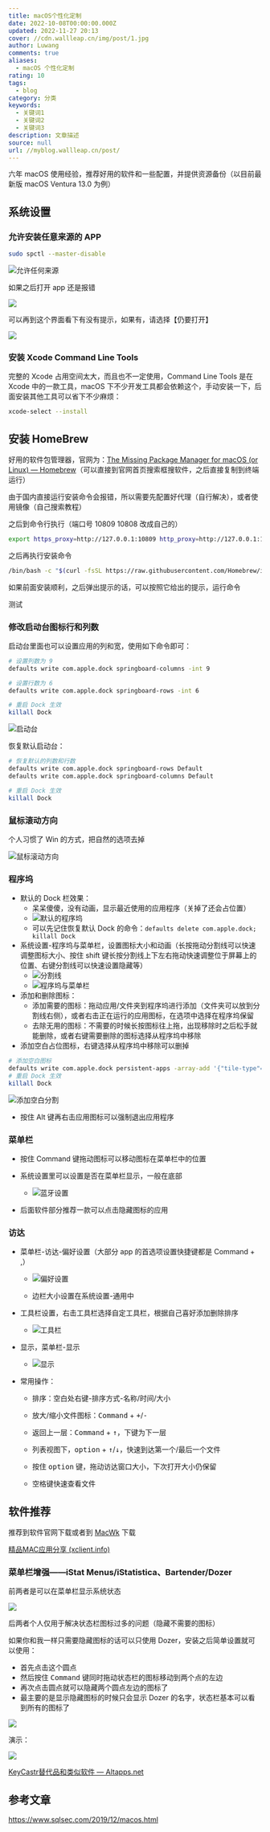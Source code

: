 ```yaml
---
title: macOS个性化定制
date: 2022-10-08T00:00:00.000Z
updated: 2022-11-27 20:13
cover: //cdn.wallleap.cn/img/post/1.jpg
author: Luwang
comments: true
aliases:
  - macOS 个性化定制
rating: 10
tags:
  - blog
category: 分类
keywords:
  - 关键词1
  - 关键词2
  - 关键词3
description: 文章描述
source: null
url: //myblog.wallleap.cn/post/
---
```


六年 macOS 使用经验，推荐好用的软件和一些配置，并提供资源备份（以目前最新版 macOS Ventura 13.0 为例）

## 系统设置

### 允许安装任意来源的 APP

```zsh
sudo spctl --master-disable
```

![允许任何来源](https://cdn.wallleap.cn/img/pic/illustrtion/20221009005904.png)

如果之后打开 app 还是报错

![](https://cdn.wallleap.cn/img/pic/illustrtion/202211272032523.png)

可以再到这个界面看下有没有提示，如果有，请选择【仍要打开】

![](https://cdn.wallleap.cn/img/pic/illustrtion/202211272033851.png)

### 安装 Xcode Command Line Tools

完整的 Xcode 占用空间太大，而且也不一定使用，Command Line Tools 是在 Xcode 中的一款工具，macOS 下不少开发工具都会依赖这个，手动安装一下，后面安装其他工具可以省下不少麻烦：

```zsh
xcode-select --install
```

## 安装 HomeBrew

好用的软件包管理器，官网为：[The Missing Package Manager for macOS (or Linux) — Homebrew](https://brew.sh/)（可以直接到官网首页搜索框搜软件，之后直接复制到终端运行）

由于国内直接运行安装命令会报错，所以需要先配置好代理（自行解决），或者使用镜像（自己搜索教程）

之后到命令行执行（端口号 10809 10808 改成自己的）

```sh
export https_proxy=http://127.0.0.1:10809 http_proxy=http://127.0.0.1:10809 all_proxy=socks5://127.0.0.1:10808
```

之后再执行安装命令

```sh
/bin/bash -c "$(curl -fsSL https://raw.githubusercontent.com/Homebrew/install/HEAD/install.sh)"
```

如果前面安装顺利，之后弹出提示的话，可以按照它给出的提示，运行命令

测试
### 修改启动台图标行和列数

启动台里面也可以设置应用的列和宽，使用如下命令即可：

```zsh
# 设置列数为 9  
defaults write com.apple.dock springboard-columns -int 9  

# 设置行数为 6  
defaults write com.apple.dock springboard-rows -int 6  

# 重启 Dock 生效  
killall Dock
```

![启动台](https://cdn.wallleap.cn/img/pic/illustrtion/20221009005905.png)

恢复默认启动台：

```zsh
# 恢复默认的列数和行数  
defaults write com.apple.dock springboard-rows Default  
defaults write com.apple.dock springboard-columns Default  

# 重启 Dock 生效  
killall Dock
```

### 鼠标滚动方向

个人习惯了 Win 的方式，把自然的选项去掉

![鼠标滚动方向](https://cdn.wallleap.cn/img/pic/illustrtion/20221009005906.png)

### 程序坞

- 默认的 Dock 栏效果：
	- 呆呆傻傻，没有动画，显示最近使用的应用程序（关掉了还会占位置）
	- ![默认的程序坞](https://cdn.wallleap.cn/img/pic/illustrtion/20221009005907.png)
	- 可以先记住恢复默认 Dock 的命令：`defaults delete com.apple.dock; killall Dock`
- 系统设置-程序坞与菜单栏，设置图标大小和动画（长按拖动分割线可以快速调整图标大小、按住 shift 键长按分割线上下左右拖动快速调整位于屏幕上的位置、右键分割线可以快速设置隐藏等）
	- ![分割线](https://cdn.wallleap.cn/img/pic/illustrtion/20221009005908.png)
	- ![程序坞与菜单栏](https://cdn.wallleap.cn/img/pic/illustrtion/20221009005909.png)
- 添加和删除图标：
	- 添加需要的图标：拖动应用/文件夹到程序坞进行添加（文件夹可以放到分割线右侧），或者右击正在运行的应用图标，在选项中选择在程序坞保留
	- 去除无用的图标：不需要的时候长按图标往上拖，出现移除时之后松手就能删除，或者右键需要删除的图标选择从程序坞中移除
- 添加空白占位图标，右键选择从程序坞中移除可以删掉

```zsh
# 添加空白图标
defaults write com.apple.dock persistent-apps -array-add '{"tile-type"="spacer-tile";}'
# 重启 Dock 生效
killall Dock
```

![添加空白分割](https://cdn.wallleap.cn/img/pic/illustrtion/20221009005910.png)

- 按住 Alt 键再右击应用图标可以强制退出应用程序

### 菜单栏

- 按住 Command 键拖动图标可以移动图标在菜单栏中的位置
- 系统设置里可以设置是否在菜单栏显示，一般在底部

	- ![蓝牙设置](https://cdn.wallleap.cn/img/pic/illustrtion/20221009005911.png)

- 后面软件部分推荐一款可以点击隐藏图标的应用

### 访达

- 菜单栏-访达-偏好设置（大部分 app 的首选项设置快捷键都是 Command + ,）

	- ![偏好设置](https://cdn.wallleap.cn/img/pic/illustrtion/20221009005912.jpeg)

	- 边栏大小设置在系统设置-通用中
- 工具栏设置，右击工具栏选择自定工具栏，根据自己喜好添加删除排序

	- ![工具栏](https://cdn.wallleap.cn/img/pic/illustrtion/20221009005913.png)
- 显示，菜单栏-显示

	- ![显示](https://cdn.wallleap.cn/img/pic/illustrtion/20221009005914.jpeg)
- 常用操作：

	- 排序：空白处右键-排序方式-名称/时间/大小

	- 放大/缩小文件图标：<kbd>Command</kbd> + <kbd>+</kbd>/<kbd>-</kbd>

	- 返回上一层：<kbd>Command</kbd> + <kbd>↑</kbd>，下键为下一层

	- 列表视图下，<kbd>option</kbd> + <kbd>↑</kbd>/<kbd>↓</kbd>，快速到达第一个/最后一个文件

	- 按住 <kbd>option</kbd> 键，拖动访达窗口大小，下次打开大小仍保留

	- 空格键快速查看文件

## 软件推荐

推荐到软件官网下载或者到 [MacWk](https://www.macwk.com/) 下载

[精品MAC应用分享 (xclient.info)](https://xclient.info/)

### 菜单栏增强——iStat Menus/iStatistica、Bartender/Dozer

前两者是可以在菜单栏显示系统状态

![](https://cdn.wallleap.cn/img/pic/illustrtion/202211272019218.png)

后两者个人仅用于解决状态栏图标过多的问题（隐藏不需要的图标）

如果你和我一样只需要隐藏图标的话可以只使用 Dozer，安装之后简单设置就可以使用：
- 首先点击这个圆点
- 然后按住 <kbd>Command</kbd> 键同时拖动状态栏的图标移动到两个点的左边
- 再次点击圆点就可以隐藏两个圆点左边的图标了
- 最主要的是显示隐藏图标的时候只会显示 Dozer 的名字，状态栏基本可以看到所有的图标了

![](https://cdn.wallleap.cn/img/pic/illustrtion/202211272024131.png)

演示：

![](https://cdn.wallleap.cn/img/pic/illustrtion/202211272155291.gif)






[KeyCastr替代品和类似软件 — Altapps.net](https://zh.altapps.net/soft/keycastr)




## 参考文章

<https://www.sqlsec.com/2019/12/macos.html>
